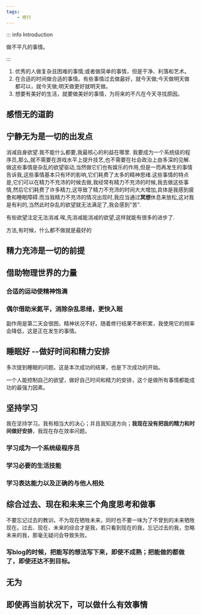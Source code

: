 ```yaml
---
tags:
    - 修行
---
```


::: info Introduction

做不平凡的事情。

:::

1. 优秀的人做复杂且困难的事情;或者做简单的事情，但是干净、利落和艺术。
2. 在合适的时间做合适的事情。有些事情过去做最好，就今天做;今天做明天做都可以，就今天做;明天做更好就明天做。
3. 想要有美好的生活，就要做美好的事情，为将来的不凡在今天寻找原因。

## 感悟无的道韵
## 宁静无为是一切的出发点 

消减自身欲望.我不能什么都要,我最核心的利益在哪里. 我要成为一个系统级的程序员,那么,就不需要在游戏水平上提升技艺,也不需要在社会政治上由多深的见解.做这些事情是杂乱的欲望驱动,当然做它们也有娱乐的作用,但是一而再发生的事情告诉我,这些事情基本只有坏的影响,它们耗费了太多的精神思绪.这些事情的特点是,它们可以在精力不充沛的时候去做,我经常有精力不充沛的时候,我去做这些事情,然后它们耗费了许多精力,这导致了精力不充沛的时间大大增加,具体是我感到疲惫和睡眠障碍.而当我精力不充沛的情况出现时,我应当通过**冥想**休息来放松,这对我是有利的,当然此时杂乱的欲望就无法满足了,我会感到"苦".

有些欲望注定无法消减.唉,先消减能消减的欲望,这样就能有很多的进步了.

方法,有时候，什么都不做就是最好的
## 精力充沛是一切的前提




## 借助物理世界的力量

### 合适的运动使精神饱满

### 偶尔借助米氮平，消除杂乱思绪，更快入眠

副作用是第二天会很困，精神状况不好。随着修行结果不断积累，我使用它的频率会降低，这是正在发生的事情。

## 睡眠好 --做好时间和精力安排

多次提到睡眠的问题。这是本次成功的结果，也是下次成功的开始。

一个人能控制自己的欲望，做好自己时间和精力的安排，这个是做所有事情都能成功的最强力因素。

## 坚持学习

我在坚持学习。我有相当大的决心；并且我知道方向；**我现在没有把我的精力和时间做好安排**，我现在存在效率问题。


### 学习成为一个系统级程序员


### 学习必要的生活技能

### 学习表达能力以及正确的与他人相处

## 综合过去、现在和未来三个角度思考和做事

不要忘记过去的教训，不为现在牺牲未来，同时也不要一味为了不曾到的未来牺牲现在。过去、现在、未来的综合才是我，若只看到现在的我，忘记过去的我，忽略未来的我，那毫无疑问会导致失败。

### 写blog的时候，把能写的想法写下来，即使不成熟；把能做的都做了，即使还达不到目标。

## 无为

## 即使再当前状况下，可以做什么有效事情
